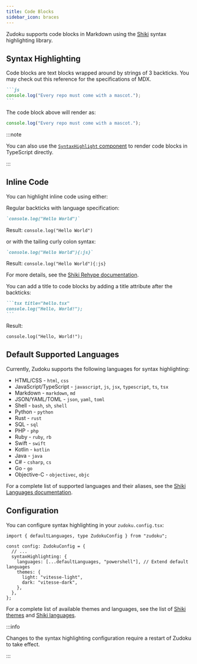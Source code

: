 ```yaml
---
title: Code Blocks
sidebar_icon: braces
---
```


Zudoku supports code blocks in Markdown using the [Shiki](https://shiki.style/) syntax highlighting library.

## Syntax Highlighting

Code blocks are text blocks wrapped around by strings of 3 backticks. You may check out this reference for the specifications of MDX.

````markdown
```js
console.log("Every repo must come with a mascot.");
```
````

The code block above will render as:

```js
console.log("Every repo must come with a mascot.");
```

:::note

You can also use the [`SyntaxHighlight` component](/components/syntax-highlight) to render code blocks in TypeScript directly.

:::

## Inline Code

You can highlight inline code using either:

Regular backticks with language specification:

```md
`console.log("Hello World")`
```

Result: `console.log("Hello World")`

or with the tailing curly colon syntax:

```md
`console.log("Hello World"){:js}`
```

Result: `console.log("Hello World"){:js}`

For more details, see the [Shiki Rehype documentation](https://shiki.style/packages/rehype#inline-code).

You can add a title to code blocks by adding a title attribute after the backticks:

````md
```tsx title="hello.tsx"
console.log("Hello, World!");
```
````

Result:

```tsx title="hello.tsx"
console.log("Hello, World!");
```

## Default Supported Languages

Currently, Zudoku supports the following languages for syntax highlighting:

- HTML/CSS - `html`, `css`
- JavaScript/TypeScript - `javascript`, `js`, `jsx`, `typescript`, `ts`, `tsx`
- Markdown - `markdown`, `md`
- JSON/YAML/TOML - `json`, `yaml`, `toml`
- Shell - `bash`, `sh`, `shell`
- Python - `python`
- Rust - `rust`
- SQL - `sql`
- PHP - `php`
- Ruby - `ruby`, `rb`
- Swift - `swift`
- Kotlin - `kotlin`
- Java - `java`
- C# - `csharp`, `cs`
- Go - `go`
- Objective-C - `objectivec`, `objc`

For a complete list of supported languages and their aliases, see the [Shiki Languages documentation](https://shiki.style/languages#bundled-languages).

## Configuration

You can configure syntax highlighting in your `zudoku.config.tsx`:

```tsx
import { defaultLanguages, type ZudokuConfig } from "zudoku";

const config: ZudokuConfig = {
  // ...
  syntaxHighlighting: {
    languages: [...defaultLanguages, "powershell"], // Extend default languages
    themes: {
      light: "vitesse-light",
      dark: "vitesse-dark",
    },
  },
};
```

For a complete list of available themes and languages, see the list of [Shiki themes](https://shiki.style/themes) and [Shiki languages](https://shiki.style/languages).

:::info

Changes to the syntax highlighting configuration require a restart of Zudoku to take effect.

:::
